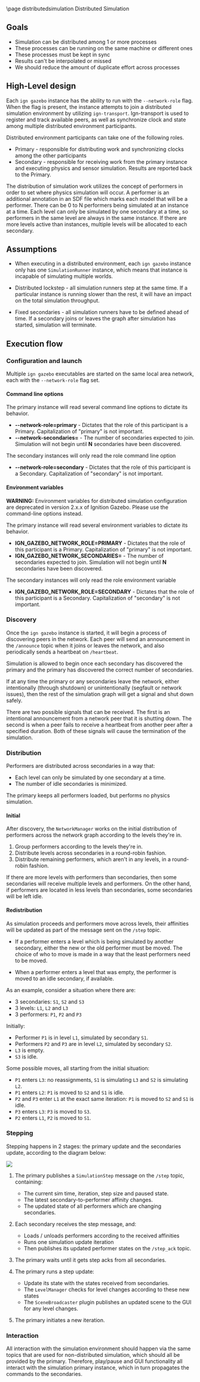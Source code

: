 \page distributedsimulation Distributed Simulation

## Goals

* Simulation can be distributed among 1 or more processes
* These processes can be running on the same machine or different ones
* These processes must be kept in sync
* Results can't be interpolated or missed
* We should reduce the amount of duplicate effort across processes

## High-Level design

Each `ign gazebo` instance has the ability to run with the `--network-role` flag.
When the flag is present, the instance attempts to join a distributed simulation
environment by utilizing `ign-transport`. Ign-transport is used to register and
track available peers, as well as synchronize clock and state among multiple
distributed environment participants.

Distributed environment participants can take one of the following roles.

* Primary - responsible for distributing work and synchronizing clocks among the
            other participants
* Secondary - responsible for receiving work from the primary instance and
              executing physics and sensor simulation.  Results are reported
              back to the Primary.

The distribution of simulation work utilizes the concept of performers in
order to set where physics simulation will occur. A performer is an additional
annotation in an SDF file which marks each model that will be a performer.
There can be 0 to N performers being simulated at an instance at a time.
Each level can only be simulated by one secondary at a time, so performers
in the same level are always in the same instance. If there are more levels
active than instances, multiple levels will be allocated to each secondary.

## Assumptions

* When executing in a distributed environment, each `ign gazebo` instance only
  has one `SimulationRunner` instance, which means that instance is incapable
  of simulating multiple worlds.

* Distributed lockstep - all simulation runners step at the same time. If a
  particular instance is running slower than the rest, it will have an
  impact on the total simulation throughput.

* Fixed secondaries - all simulation runners have to be defined ahead of time.
  If a secondary joins or leaves the graph after simulation has started, simulation
  will terminate.

## Execution flow

### Configuration and launch

Multiple `ign gazebo` executables are started on the same local area network,
each with the `--network-role` flag set.

#### Command line options

The primary instance will read several command line options to dictate its behavior.

* **--network-role=primary** - Dictates that the role of this
    participant is a Primary. Capitalization of "primary" is not important.
* **--network-secondaries=<N>** - The number of secondaries expected
    to join. Simulation will not begin until **N** secondaries have been
    discovered.

The secondary instances will only read the role command line option

* **--network-role=secondary** - Dictates that the role of this
    participant is a Secondary. Capitalization of "secondary" is not important.

#### Environment variables

**WARNING:** Environment variables for distributed simulation configuration
are deprecated in version 2.x.x of Ignition Gazebo. Please use the
command-line options instead.

The primary instance will read several environment variables to dictate its behavior.

* **IGN_GAZEBO_NETWORK_ROLE=PRIMARY** - Dictates that the role of this
    participant is a Primary. Capitalization of "primary" is not important.
* **IGN_GAZEBO_NETWORK_SECONDARIES=<N>** - The number of secondaries expected
    to join. Simulation will not begin until **N** secondaries have been
    discovered.

The secondary instances will only read the role environment variable

* **IGN_GAZEBO_NETWORK_ROLE=SECONDARY** - Dictates that the role of this
    participant is a Secondary. Capitalization of "secondary" is not important.

### Discovery

Once the `ign gazebo` instance is started, it will begin a process of
discovering peers in the network. Each peer will send an announcement in
the `/announce` topic when it joins or leaves the network, and also
periodically sends a heartbeat on `/heartbeat`.

Simulation is allowed to begin once each secondary has discovered the
primary and the primary has discovered the correct number of secondaries.

If at any time the primary or any secondaries leave the network, either
intentionally (through shutdown) or unintentionally (segfault or network
issues), then the rest of the simulation graph will get a signal and shut down
safely.

There are two possible signals that can be received. The first is an intentional
announcement from a network peer that it is shutting down. The second is when
a peer fails to receive a heartbeat from another peer after a specified
duration. Both of these signals will cause the termination of the simulation.

### Distribution

Performers are distributed across secondaries in a way that:

* Each level can only be simulated by one secondary at a time.
* The number of idle secondaries is minimized.

The primary keeps all performers loaded, but performs no physics simulation.

#### Initial

After discovery, the `NetworkManager` works on the initial distribution of
performers across the network graph according to the levels they're in.

1. Group performers according to the levels they're in.
1. Distribute levels across secondaries in a round-robin fashion.
1. Distribute remaining performers, which aren't in any levels, in a
round-robin fashion.

If there are more levels with performers than secondaries, then some secondaries
will receive multiple levels and performers. On the other hand, if performers
are located in less levels than secondaries, some secondaries will be left idle.

#### Redistribution

As simulation proceeds and performers move across levels, their affinities will
be updated as part of the message sent on the `/step` topic.

* If a performer enters a level which is being simulated by another secondary,
either the new or the old performer must be moved. The choice of who to move
is made in a way that the least performers need to be moved.

* When a performer enters a level that was empty, the performer is moved to an
idle secondary, if available.

As an example, consider a situation where there are:

* 3 secondaries: `S1`, `S2` and `S3`
* 3 levels: `L1`, `L2` and `L3`
* 3 performers: `P1`, `P2` and `P3`

Initially:

* Performer `P1` is in level `L1`, simulated by secondary `S1`.
* Performers `P2` and `P3` are in level `L2`, simulated by secondary `S2`.
* `L3` is empty.
* `S3` is idle.

Some possible moves, all starting from the initial situation:

* `P1` enters `L3`: no reassignments, `S1` is simulating `L3` and `S2` is
simulating `L2`.
* `P1` enters `L2`: `P1` is moved to `S2` and `S1` is idle.
* `P2` and `P3` enter `L1` at the exact same iteration: `P1` is moved
to `S2` and `S1` is idle.
* `P3` enters `L3`: `P3` is moved to `S3`.
* `P2` enters `L1`, `P2` is moved to `S1`.

### Stepping

Stepping happens in 2 stages: the primary update and the secondaries update,
according to the diagram below:

<img src="https://bytebucket.org/ignitionrobotics/ign-gazebo/raw/default/tutorials/files/distributed_step.png"/>

1. The primary publishes a `SimulationStep` message on the `/step` topic,
containing:

    * The current sim time, iteration, step size and paused state.
    * The latest secondary-to-performer affinity changes.
    * The updated state of all performers which are changing secondaries.

1. Each secondary receives the step message, and:

    * Loads / unloads performers according to the received affinities
    * Runs one simulation update iteration
    * Then publishes its updated  performer states on the `/step_ack` topic.

1. The primary waits until it gets step acks from all secondaries.

1. The primary runs a step update:

    * Update its state with the states received from secondaries.
    * The `LevelManager` checks for level changes according to these new states
    * The `SceneBroadcaster` plugin publishes an updated scene to the GUI
      for any level changes.

1. The primary initiates a new iteration.

### Interaction

All interaction with the simulation environment should happen via the same
topics that are used for non-distributed simulation, which should all be
provided by the primary. Therefore, play/pause and GUI functionality all
interact with the simulation primary instance, which in turn propagates the
commands to the secondaries.

